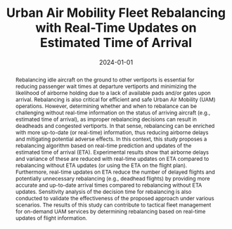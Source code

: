 ---
title: Urban Air Mobility Fleet Rebalancing with Real-Time Updates on Estimated Time
  of Arrival
authors:
- Jungu Kang
- Seokbin Yoon
- Keumjin Lee
- Sang Hyun Kim
date: '2024-01-01'
doi: '10.1109/DASC62030.2024.10748919'

publishDate: '2025-03-11T12:40:45.548967Z'
publication_types:
- paper-conference
publication: '*2024 AIAA DATC/IEEE 43rd Digital Avionics Systems Conference (DASC)*'

abstract: Rebalancing idle aircraft on the ground to other vertiports is essential for reducing passenger wait times at departure vertiports and minimizing the likelihood of airborne holding due to a lack of available pads and/or gates upon arrival. Rebalancing is also critical for efficient and safe Urban Air Mobility (UAM) operations. However, determining whether and when to rebalance can be challenging without real-time information on the status of arriving aircraft (e.g., estimated time of arrival), as improper rebalancing decisions can result in deadheads and congested vertiports. In that sense, rebalancing can be enriched with more up-to-date (or real-time) information, thus reducing airborne delays and mitigating potential adverse effects. In this context, this study proposes a rebalancing algorithm based on real-time prediction and updates of the estimated time of arrival (ETA). Experimental results show that airborne delays and variance of these are reduced with real-time updates on ETA compared to rebalancing without ETA updates (or using the ETA on the flight plan). Furthermore, real-time updates on ETA reduce the number of delayed flights and potentially unnecessary rebalancing (e.g., deadhead flights) by providing more accurate and up-to-date arrival times compared to rebalancing without ETA updates. Sensitivity analysis of the decision time for rebalancing is also conducted to validate the effectiveness of the proposed approach under various scenarios. The results of this study can contribute to tactical fleet management for on-demand UAM services by determining rebalancing based on real-time updates of flight information.
# Summary. An optional shortened abstract.
summary:

tags:
  - Urban Air Mobility
  - Rebalancing
---